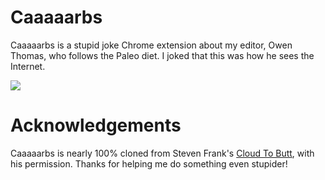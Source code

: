 Caaaaarbs
=============

Caaaaarbs is a stupid joke Chrome extension about my editor, Owen Thomas, who follows the Paleo diet. I joked that this was how he sees the Internet. 

<img src="http://imgur.com/fjUfbeB" />

Acknowledgements
=============

Caaaaarbs is nearly 100% cloned from Steven Frank's <a href="https://github.com/panicsteve/cloud-to-butt">Cloud To Butt</a>, with his permission. Thanks for helping me do something even stupider! 
